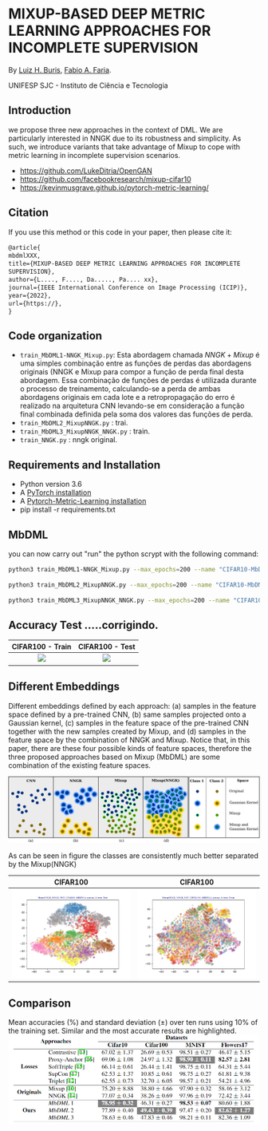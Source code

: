 # MIXUP-BASED DEEP METRIC LEARNING APPROACHES FOR INCOMPLETE SUPERVISION

By [Luiz H. Buris](http://), [Fabio A. Faria](https://).

UNIFESP SJC -  Instituto de Ciência e Tecnologia

## Introduction
we propose three new approaches in the context of DML. We are particularly interested in NNGK due to its robustness and simplicity. As such, we introduce variants that take advantage of Mixup to cope with metric learning in incomplete supervision scenarios.

- https://github.com/LukeDitria/OpenGAN
- https://github.com/facebookresearch/mixup-cifar10
- https://kevinmusgrave.github.io/pytorch-metric-learning/

## Citation

If you use this method or this code in your paper, then please cite it:

```
@article{
mbdmlXXX,
title={MIXUP-BASED DEEP METRIC LEARNING APPROACHES FOR INCOMPLETE SUPERVISION},
author={L...., F...., Da....., Pa.... xx},
journal={IEEE International Conference on Image Processing (ICIP)},
year={2022},
url={https://},
}
```

## Code organization

- `train_MbDML1-NNGK_Mixup.py`: Esta abordagem chamada $NNGK+Mixup$ é uma simples combinação entre as funções de perdas das abordagens originais (NNGK e Mixup para compor a função de perda final desta abordagem. Essa  combinação de funções de perdas é utilizada durante o processo de treinamento, calculando-se a perda de ambas abordagens originais em cada lote e a retropropagação do erro é realizado na arquitetura CNN levando-se em consideração a função final combinada definida pela soma dos valores das funções de perda. 
- `train_MbDML2_MixupNNGK.py` : trai.
- `train_MbDML3_MixupNNGK_NNGK.py` : train.
- `train_NNGK.py` : nngk original.


## Requirements and Installation
- Python version 3.6
- A [PyTorch installation](http://pytorch.org/)
- A [Pytorch-Metric-Learning installation](https://kevinmusgrave.github.io/pytorch-metric-learning/#installation)
- pip install -r requirements.txt


## MbDML
you can now carry out "run" the python scrypt with the following command:

```sh
python3 train_MbDML1-NNGK_Mixup.py --max_epochs=200 --name "CIFAR10-MbDML1-NNGK_Mixup" --scale_mixup 2 --alpha 1 --beta 1 --data_dir datasets/CIFAR100K10/train --test datasets/CIFAR100K10/Test --save_dir results/neighbour=200 --num_classes 100 --tsne_graph False --im_ext png --gpu_id 0 --input_size 32

```

```sh
python3 train_MbDML2_MixupNNGK.py --max_epochs=200 --name "CIFAR10-MbDML2_MixupNNGK" --scale_mixup 2 --alpha 1 --alpha 0 --data_dir datasets/CIFAR100K10/train --test datasets/CIFAR100K10/Test --save_dir results/neighbour=200 --num_classes 100 --tsne_graph False --im_ext png --gpu_id 0 --input_size 32

```

```sh
python3 train_MbDML3_MixupNNGK_NNGK.py --max_epochs=200 --name "CIFAR10-MbDML3_MixupNNGK_NNGK" --scale_mixup 2 --alpha 1 --beta 1 --data_dir datasets/CIFAR100K10/train --test datasets/CIFAR100K10/Test --save_dir results/neighbour=200 --num_classes 100 --tsne_graph False --im_ext png --gpu_id 0 --input_size 32

```

## Accuracy Test .....corrigindo.

CIFAR100 - Train    |  CIFAR100 - Test
:-------------------------:|:-------------------------:
![](https://github.com/henriqueburis/Weekly-Learning_DML-Mixup_GAN/blob/main/figure/CIFAR100%20-%20XL10%25%20ACC%20-%20accuracy.png) |  ![](https://github.com/henriqueburis/Weekly-Learning_DML-Mixup_GAN/blob/main/figure/CIFAR100%20-%20XL10%25%20ACC%20-%20test.png) 

## Different Embeddings
Different embeddings defined by each approach: (a) samples in the feature space defined by a pre-trained CNN, (b)
same samples projected onto a Gaussian kernel, (c) samples in the feature space of the pre-trained CNN together with the new
samples created by Mixup, and (d) samples in the feature space by the combination of NNGK and Mixup. Notice that, in this
paper, there are these four possible kinds of feature spaces, therefore the three proposed approaches based on Mixup (MbDML)
are some combination of the existing feature spaces.

![N|Solid](https://github.com/henriqueburis/ICIP2022/blob/main/fig/spaces_b.png?raw=true )

As can be seen in figure the classes are consistently much better separated by the Mixup(NNGK) 

CIFAR100   |   CIFAR100
:-------------------------:|:-------------------------:
![](https://github.com/henriqueburis/ICIP2022/blob/main/fig/cifar10_tsne.gif) |  ![](https://github.com/henriqueburis/ICIP2022/blob/main/fig/cifar100_tsne.gif) 

## Comparison
Mean accuracies (%) and standard deviation (±) over ten runs using 10% of the training set. Similar and the most accurate results are highlighted.
![N|Solid](https://github.com/henriqueburis/ICIP2022/blob/main/fig/Mean%20accuracies.PNG?raw=true)
